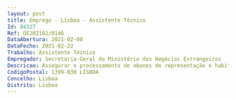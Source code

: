 ```yaml
--- 
layout: post
title: Emprego - Lisboa - Assistente Técnico
Id: 84327
Ref: OE202102/0146
DataAbertura: 2021-02-08
DataFecho: 2021-02-22
Trabalho: Assistente Técnico
Empregador: Secretaria-Geral do Ministério dos Negócios Estrangeiros
Descricao: Assegurar o processamento de abonos de representação e habitação do pessoal diplomático e especializado colocado nos serviços externos  assegurar a execução de todos os procedimentos necessários ao processamento dos encargos com o transporte de bens pessoais e viagens no âmbito do movimento diplomático.
CodigoPostal: 1399-030 LISBOA
Concelho: Lisboa
Distrito: Lisboa
--- 
```

